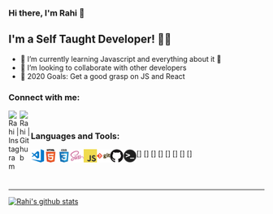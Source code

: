 ### Hi there, I'm Rahi 👋

## I'm a Self Taught Developer! 👨‍💻

-   🌱 I’m currently learning Javascript and everything about it 🤣
-   👯 I’m looking to collaborate with other developers
-   🥅 2020 Goals: Get a good grasp on JS and React

### Connect with me:

[<img align="left" alt="Rahi | Instagram" width="22px" src="https://cdn.jsdelivr.net/npm/simple-icons@3.7.0/icons/instagram.svg" />][instagram]
[<img align="left" alt="Rahi | Github" width="22px" src="https://cdn.jsdelivr.net/npm/simple-icons@3.7.0/icons/github.svg" />][github]

<br />

### Languages and Tools:

[<img align="left" alt="Visual Studio Code" width="26px" src="https://raw.githubusercontent.com/github/explore/80688e429a7d4ef2fca1e82350fe8e3517d3494d/topics/visual-studio-code/visual-studio-code.png" />] 
[<img align="left" alt="HTML5" width="26px" src="https://raw.githubusercontent.com/github/explore/80688e429a7d4ef2fca1e82350fe8e3517d3494d/topics/html/html.png" />] 
[<img align="left" alt="CSS3" width="26px" src="https://raw.githubusercontent.com/github/explore/80688e429a7d4ef2fca1e82350fe8e3517d3494d/topics/css/css.png" />] 
[<img align="left" alt="Sass" width="26px" src="https://raw.githubusercontent.com/github/explore/80688e429a7d4ef2fca1e82350fe8e3517d3494d/topics/sass/sass.png" />] 
[<img align="left" alt="JavaScript" width="26px" src="https://raw.githubusercontent.com/github/explore/80688e429a7d4ef2fca1e82350fe8e3517d3494d/topics/javascript/javascript.png" />] 
[<img align="left" alt="Git" width="26px" src="https://raw.githubusercontent.com/github/explore/80688e429a7d4ef2fca1e82350fe8e3517d3494d/topics/git/git.png" />] 
[<img align="left" alt="GitHub" width="26px" src="https://raw.githubusercontent.com/github/explore/78df643247d429f6cc873026c0622819ad797942/topics/github/github.png" />] 
[<img align="left" alt="Terminal" width="26px" src="https://raw.githubusercontent.com/github/explore/80688e429a7d4ef2fca1e82350fe8e3517d3494d/topics/terminal/terminal.png" />] 

<br />
<br />

---

[instagram]: https://www.instagram.com/_rahikhan_/
[github]: https://github.com/rahikhan360

[![Rahi's github stats](https://github-readme-stats.vercel.app/api?username=rahikhan360&theme=radical)](https://github.com/anuraghazra/github-readme-stats)
